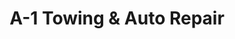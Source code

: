 ---
title: "A-1 Towing & Auto Repair"
url: /charlottesville/a-1-towing-und-auto-repair-dale-avenue/
shop: Autowerkstatt
---